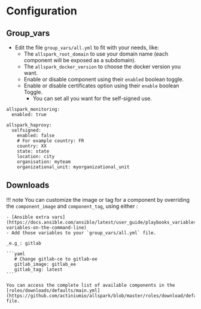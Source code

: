 # Configuration

## Group_vars
- Edit the file `group_vars/all.yml` to fit with
your needs, like:
  - The `allspark_root_domain` to use your domain name
    (each component will be exposed as a subdomain).
  - The `allspark_docker_version` to choose the docker version you want.
  - Enable or disable component using their `enabled` boolean toggle.
  - Enable or disable certificates option using their `enable` boolean Toggle.
    - You can set all you want for the self-signed use.

```
allspark_monitoring:
  enabled: true

allspark_haproxy:
  selfsigned:
    enabled: false
    # For example country: FR
    country: XX
    state: state
    location: city
    organisation: myteam
    organizational_unit: myorganizational_unit
```

## Downloads

!!! note
    You can customize the image or tag for a component by overriding the `component_image` and `component_tag`, using either :

    - [Ansible extra vars](https://docs.ansible.com/ansible/latest/user_guide/playbooks_variables.html#passing-variables-on-the-command-line)
    - Add those variables to your `group_vars/all.yml` file.

    _e.g_: gitlab

    ```yaml
       # Change gitlab-ce to gitlab-ee
       gitlab_image: gitlab_ee
       gitlab_tag: latest
    ```

    You can access the complete list of available components in the [roles/downloads/defaults/main.yml](https://github.com/actiniumio/allspark/blob/master/roles/download/defaults/main.yml) file.
